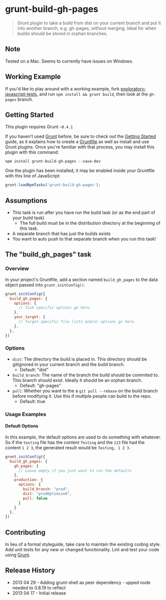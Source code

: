 # grunt-build-gh-pages

> Grunt plugin to take a build from dist on your current branch and put it into another branch, e.g. gh-pages, without merging. Ideal for when builds should be stored in orphan branches.

## Note

Tested on a Mac. Seems to currently have issues on Windows.

## Working Example

If you'd like to play around with a working example, fork [exploratory-javascript-tests](https://github.com/pajtai/exploratory-javascript-tests), and run `npm install && grunt build`, then look at the `gh-pages` branch.

## Getting Started
This plugin requires Grunt `~0.4.1`

If you haven't used [Grunt](http://gruntjs.com/) before, be sure to check out the [Getting Started](http://gruntjs.com/getting-started) guide, as it explains how to create a [Gruntfile](http://gruntjs.com/sample-gruntfile) as well as install and use Grunt plugins. Once you're familiar with that process, you may install this plugin with this command:

```shell
npm install grunt-build-gh-pages --save-dev
```

One the plugin has been installed, it may be enabled inside your Gruntfile with this line of JavaScript:

```js
grunt.loadNpmTasks('grunt-build-gh-pages');
```

## Assumptions

* This task is run after you have run the build task (or as the end part of your build task)
  * The full build must be in the distribution directory at the beginning of this task.
* A separate branch that has just the builds exists
* You want to auto push to that separate branch when you run this task!

## The "build_gh_pages" task

### Overview
In your project's Gruntfile, add a section named `build_gh_pages` to the data object passed into `grunt.initConfig()`.

```js
grunt.initConfig({
  build_gh_pages: {
    options: {
      // Task-specific options go here.
    },
    your_target: {
      // Target-specific file lists and/or options go here.
    },
  },
})
```

### Options

* `dist`: The directory the build is placed in. This directory should be gitignored in your current branch and the build branch.
  * Default: "dist" 
* `build_branch`: The name of the branch the build should be commited to. This branch should exist. Ideally it should be an orphan branch.
  * Default: "gh-pages"   
* `pull`: Whether you want to the a `git pull --rebase` on the build branch before modifying it. Use this if mutliple people can build to the repo.
  * Default: true 

### Usage Examples

#### Default Options
In this example, the default options are used to do something with whatever. So if the `testing` file has the content `Testing` and the `123` file had the content `1 2 3`, the generated result would be `Testing, 1 2 3.`

```js
grunt.initConfig({
  build_gh_pages: {
    gh_pages: {
      // Leave empty if you just want to run the defaults
    },
    production: {
      options: {
        build_branch: "prod",
        dist: "prodOptimized",
        pull: false
      }
    }
  },
})
```

## Contributing
In lieu of a formal styleguide, take care to maintain the existing coding style. Add unit tests for any new or changed functionality. Lint and test your code using [Grunt](http://gruntjs.com/).

## Release History
* 2013 04 29 - Adding grunt-shell as peer dependency - upped node needed to 0.8.19 to reflect
* 2013 04 17 - Initial release
